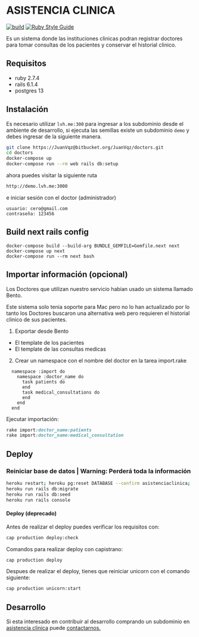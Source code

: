 # ASISTENCIA CLINICA

[![build](https://github.com/JuanVqz/doctors/actions/workflows/push.yml/badge.svg)](https://github.com/JuanVqz/doctors/actions/workflows/push.yml)
[![Ruby Style Guide](https://img.shields.io/badge/code_style-standard-brightgreen.svg)](https://github.com/testdouble/standard)

Es un sistema donde las instituciones clinicas podran registrar doctores para
tomar consultas de los pacientes y conservar el historial clinico.

## Requisitos

- ruby 2.7.4
- rails 6.1.4
- postgres 13

## Instalación

Es necesario utilizar `lvh.me:300` para ingresar a los subdominio desde el ambiente
de desarrollo, si ejecuta las semillas existe un subdominio `demo`
y debes ingresar de la siguiente manera.

```sh
git clone https://JuanVqz@bitbucket.org/JuanVqz/doctors.git
cd doctors
docker-compose up
docker-compose run --rm web rails db:setup
```

ahora puedes visitar la siguiente ruta

```bash
http://demo.lvh.me:3000
```

e iniciar sesión con el doctor (administrador)

```
usuario: cero@gmail.com
contraseña: 123456
```

## Build next rails config

```
docker-compose build --build-arg BUNDLE_GEMFILE=Gemfile.next next
docker-compose up next
docker-compose run --rm next bash
```

## Importar información (opcional)

Los Doctores que utilizan nuestro servicio habian usado un sistema llamado Bento.

Este sistema solo tenia soporte para Mac pero no lo han actualizado por lo tanto
los Doctores buscaron una alternativa web pero requieren el historial clinico de sus pacientes.

1. Exportar desde Bento

- El template de los pacientes
- El template de las consultas medicas

2. Crear un namespace con el nombre del doctor en la tarea import.rake

```
  namespace :import do
    namespace :doctor_name do
      task patients do
      end
      task medical_consultations do
      end
    end
  end
```

Ejecutar importación:

```ruby
rake import:doctor_name:patients
rake import:doctor_name:medical_consultation
```

## Deploy

### Reiniciar base de datos | Warning: Perderá toda la información

```bash
heroku restart; heroku pg:reset DATABASE --confirm asistenciaclinica;
heroku run rails db:migrate
heroku run rails db:seed
heroku run rails console
```

#### Deploy (deprecado)

Antes de realizar el deploy puedes verificar los requisitos con:

```sh
cap production deploy:check
```

Comandos para realizar deploy con capistrano:

```sh
cap production deploy
```

Despues de realizar el deploy, tienes que reiniciar unicorn con el comando siguiente:

```sh
cap production unicorn:start
```

## Desarrollo

Si esta interesado en contribuir al desarrollo comprando un subdominio en
[asistencia clinica](https://asistenciaclinica.com/) puede [contactarnos.](https://github.com/JuanVqz)

